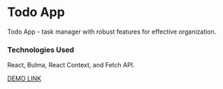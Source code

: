 # Todo App 
Todo App - task manager with robust features for effective organization.
### Technologies Used
React, Bulma, React Context, and Fetch API.

[DEMO LINK](https://metrakonon.github.io/todo-app/)
